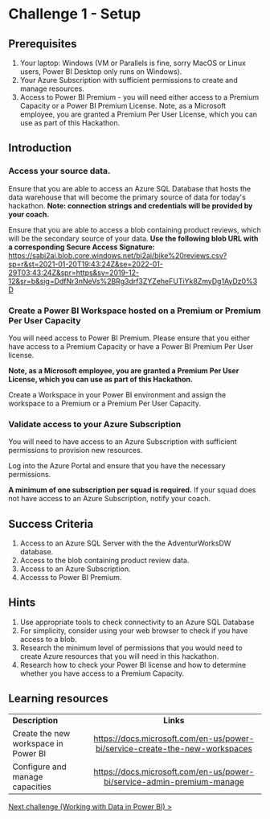 # Challenge 1 - Setup

## Prerequisites

1. Your laptop: Windows (VM or Parallels is fine, sorry MacOS or Linux users, Power BI Desktop only runs on Windows).
1. Your Azure Subscription with sufficient permissions to create and manage resources.
1. Access to Power BI Premium - you will need either access to a Premium Capacity or a Power BI Premium License. Note, as a Microsoft employee, you are granted a Premium Per User License, which you can use as part of this Hackathon.


## Introduction 

### Access your source data.

Ensure that you are able to access an Azure SQL Database that hosts the data warehouse that will become the primary source of data for today's hackathon.
**Note: connection strings and credentials will be provided by your coach.**

Ensure that you are able to access a blob containing product reviews, which will be the secondary source of your data.
**Use the following blob URL with a corresponding Secure Access Signature:**
https://sabi2ai.blob.core.windows.net/bi2ai/bike%20reviews.csv?sp=r&st=2021-01-20T19:43:24Z&se=2022-01-29T03:43:24Z&spr=https&sv=2019-12-12&sr=b&sig=DdfNr3nNeVs%2BRg3drf3ZYZeheFUTiYk8ZmyDg1AyDz0%3D

### Create a Power BI Workspace hosted on a Premium or Premium Per User Capacity
You will need access to Power BI Premium. Please ensure that you either have access to a Premium Capacity or have a Power BI Premium Per User license.

**Note, as a Microsoft employee, you are granted a Premium Per User License, which you can use as part of this Hackathon.**

Create a Workspace in your Power BI environment and assign the workspace to a Premium or a Premium Per User Capacity.

### Validate access to your Azure Subscription
You will need to have access to an Azure Subscription with sufficient permissions to provision new resources.

Log into the Azure Portal and ensure that you have the necessary permissions. 

**A minimum of one subscription per squad is required.** If your squad does not have access to an Azure Subscription, notify your coach.

## Success Criteria
1. Access to an Azure SQL Server with the the AdventurWorksDW database.
1. Access to the blob containing product review data.
1. Access to an Azure Subscription.
1. Accesss to Power BI Premium.


## Hints
1. Use appropriate tools to check connectivity to an Azure SQL Database
1. For simplicity, consider using your web browser to check if you have access to a blob.
1. Research the minimum level of permissions that you would need to create Azure resources that you will need in this hackathon.
1. Research how to check your Power BI license and how to determine whether you have access to a Premium Capacity.

## Learning resources

|                                            |                                                                                                                                                       |
| ------------------------------------------ | :---------------------------------------------------------------------------------------------------------------------------------------------------: |
| **Description**                            |                                                                       **Links**                                                                       |
| Create the new workspace in Power BI | <https://docs.microsoft.com/en-us/power-bi/service-create-the-new-workspaces> |
| Configure and manage capacities | <https://docs.microsoft.com/en-us/power-bi/service-admin-premium-manage> |

[Next challenge (Working with Data in Power BI) >](./02-Dataflows.md)